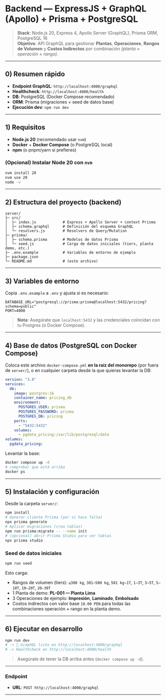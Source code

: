 # Backend — ExpressJS + GraphQL (Apollo) + Prisma + PostgreSQL

> **Stack**: Node.js 20, Express 4, Apollo Server (GraphQL), Prisma ORM, PostgreSQL 16  
> **Objetivo**: API GraphQL para gestionar **Plantas**, **Operaciones**, **Rangos de Volumen** y **Costos Indirectos** por combinación *(planta × operación × rango)*.

---

## 0) Resumen rápido

- **Endpoint GraphQL**: `http://localhost:4000/graphql`  
- **Healthcheck**: `http://localhost:4000/health`  
- **DB**: PostgreSQL (Docker Compose recomendado)  
- **ORM**: Prisma (migraciones + seed de datos base)  
- **Ejecución dev**: `npm run dev`

---

## 1) Requisitos

- **Node.js 20** (recomendado usar `nvm`)
- **Docker** + **Docker Compose** (o PostgreSQL local)
- **npm** (o pnpm/yarn si prefieres)

### (Opcional) Instalar Node 20 con `nvm`
```bash
nvm install 20
nvm use 20
node -v
```

---

## 2) Estructura del proyecto (backend)

```
server/
├─ src/
│  ├─ index.js            # Express + Apollo Server + context Prisma
│  ├─ schema.graphql      # Definición del esquema GraphQL
│  └─ resolvers.js        # Resolvers de Query/Mutation
├─ prisma/
│  ├─ schema.prisma       # Modelos de datos Prisma
│  └─ seed.js             # Carga de datos iniciales (tiers, planta demo, etc.)
├─ .env.example           # Variables de entorno de ejemplo
├─ package.json
└─ README.md              # (este archivo)
```

---

## 3) Variables de entorno

Copia `.env.example` a `.env` y ajusta si es necesario:

```
DATABASE_URL="postgresql://prisma:prisma@localhost:5432/pricing?schema=public"
PORT=4000
```

> **Nota**: Asegúrate que `localhost:5432` y las credenciales coincidan con tu Postgres (o Docker Compose).

---

## 4) Base de datos (PostgreSQL con Docker Compose)

Coloca este archivo `docker-compose.yml` **en la raíz del monorepo** (por fuera de `server/`), o en cualquier carpeta desde la que quieras levantar la DB:

```yaml
version: "3.8"
services:
  db:
    image: postgres:16
    container_name: pricing_db
    environment:
      POSTGRES_USER: prisma
      POSTGRES_PASSWORD: prisma
      POSTGRES_DB: pricing
    ports:
      - "5432:5432"
    volumes:
      - pgdata_pricing:/var/lib/postgresql/data
volumes:
  pgdata_pricing:
```

Levantar la base:
```bash
docker compose up -d
# comprobar que está arriba
docker ps
```

---

## 5) Instalación y configuración

Desde la carpeta `server/`:

```bash
npm install
# Generar cliente Prisma (por si hace falta)
npx prisma generate
# Aplicar migraciones (crea tablas)
npm run prisma:migrate -- --name init
# (opcional) abrir Prisma Studio para ver tablas
npx prisma studio
```

### Seed de datos iniciales
```bash
npm run seed
```
Esto carga:
- Rangos de volumen (tiers): `≤300 kg`, `301–500 kg`, `501 kg–1T`, `1–3T`, `3–5T`, `5–10T`, `10–20T`, `20–30T`
- 1 Planta de demo: **PL-001 — Planta Lima**
- 3 Operaciones de ejemplo: **Impresión**, **Laminado**, **Embolsado**
- Costos indirectos con valor base `10.00 PEN` para todas las combinaciones operación × rango en la planta demo.

---

## 6) Ejecutar en desarrollo

```bash
npm run dev
# -> 🚀 GraphQL listo en http://localhost:4000/graphql
# -> Healthcheck en http://localhost:4000/health
```

> Asegúrate de tener la DB arriba antes (`docker compose up -d`).

---


### Endpoint
- **URL**: `POST http://localhost:4000/graphql`

---





